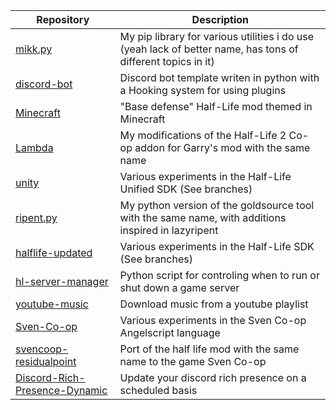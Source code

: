 | Repository | Description |
|---|---|
| [mikk.py](https://github.com/Mikk155/mikk) | My pip library for various utilities i do use (yeah lack of better name, has tons of different topics in it) |
| [discord-bot](https://github.com/Mikk155/discord-bot) | Discord bot template writen in python with a Hooking system for using plugins |
| [Minecraft](https://github.com/Mikk155/Minecraft) | "Base defense" Half-Life mod themed in Minecraft |
| [Lambda](https://github.com/Mikk155/Lambda) | My modifications of the Half-Life 2 Co-op addon for Garry's mod with the same name |
| [unity](https://github.com/Mikk155/unity) | Various experiments in the Half-Life Unified SDK (See branches) |
| [ripent.py](https://github.com/Mikk155/ripent.py) | My python version of the goldsource tool with the same name, with additions inspired in lazyripent |
| [halflife-updated](https://github.com/Mikk155/halflife-updated) | Various experiments in the Half-Life SDK (See branches) |
| [hl-server-manager](https://github.com/Mikk155/hl-server-manager) | Python script for controling when to run or shut down a game server |
| [youtube-music](https://github.com/Mikk155/youtube-music) | Download music from a youtube playlist |
| [Sven-Co-op](https://github.com/Mikk155/Sven-Co-op) | Various experiments in the Sven Co-op Angelscript language |
| [svencoop-residualpoint](https://github.com/Mikk155/svencoop-residualpoint) | Port of the half life mod with the same name to the game Sven Co-op |
| [Discord-Rich-Presence-Dynamic](https://github.com/Mikk155/Discord-Rich-Presence-Dynamic) | Update your discord rich presence on a scheduled basis |
